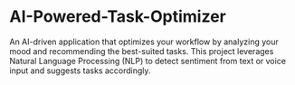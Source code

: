 # AI-Powered-Task-Optimizer
An AI-driven application that optimizes your workflow by analyzing your mood and recommending the best-suited tasks. This project leverages Natural Language Processing (NLP) to detect sentiment from text or voice input and suggests tasks accordingly.

